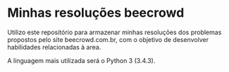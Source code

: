 # Minhas resoluções beecrowd

Utilizo este repositório para armazenar minhas resoluções dos problemas propostos pelo site beecrowd.com.br, com o objetivo de desenvolver habilidades relacionadas à area.

A linguagem mais utilizada será o Python 3 (3.4.3).
